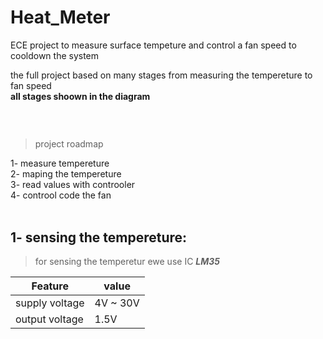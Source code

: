 # Heat_Meter
ECE project to measure surface tempeture and control a fan speed to cooldown the system

the full project based on many stages from measuring the tempereture to fan speed <br>
**all stages shoown in the diagram**

### <br>
> project roadmap  <br>


1- measure tempereture  <br>
2- maping the tempereture  <br>
3- read values with controoler  <br>
4- controol code the fan <br>
 <br>


## 1- sensing the tempereture:
> for sensing the temperetur ewe use IC  ***LM35*** 

|Feature| value|
|-|-|
|supply voltage| 4V ~ 30V | 
|output voltage| 1.5V|

